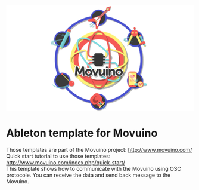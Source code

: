 ![alt tag](https://raw.githubusercontent.com/hssnadr/Movuina_HandsON/master/Media/Home.jpg#center=500px)

# Ableton template for Movuino

Those templates are part of the Movuino project: http://www.movuino.com/  
Quick start tutorial to use those templates: http://www.movuino.com/index.php/quick-start/  
This template shows how to communicate with the Movuino using OSC protocole. You can receive the data and send back message to the Movuino.